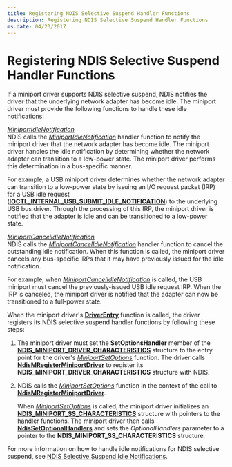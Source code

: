 ```yaml
---
title: Registering NDIS Selective Suspend Handler Functions
description: Registering NDIS Selective Suspend Handler Functions
ms.date: 04/20/2017
---
```


# Registering NDIS Selective Suspend Handler Functions


If a miniport driver supports NDIS selective suspend, NDIS notifies the driver that the underlying network adapter has become idle. The miniport driver must provide the following functions to handle these idle notifications:

<a href="" id="miniportidlenotification"></a>[*MiniportIdleNotification*](/windows-hardware/drivers/ddi/ndis/nc-ndis-miniport_idle_notification)  
NDIS calls the [*MiniportIdleNotification*](/windows-hardware/drivers/ddi/ndis/nc-ndis-miniport_idle_notification) handler function to notify the miniport driver that the network adapter has become idle. The miniport driver handles the idle notification by determining whether the network adapter can transition to a low-power state. The miniport driver performs this determination in a bus-specific manner.

For example, a USB miniport driver determines whether the network adapter can transition to a low-power state by issuing an I/O request packet (IRP) for a USB idle request ([**IOCTL\_INTERNAL\_USB\_SUBMIT\_IDLE\_NOTIFICATION**](/windows-hardware/drivers/ddi/usbioctl/ni-usbioctl-ioctl_internal_usb_submit_idle_notification)) to the underlying USB bus driver. Through the processing of this IRP, the miniport driver is notified that the adapter is idle and can be transitioned to a low-power state.

<a href="" id="miniportcancelidlenotification"></a>[*MiniportCancelIdleNotification*](/windows-hardware/drivers/ddi/ndis/nc-ndis-miniport_cancel_idle_notification)  
NDIS calls the [*MiniportCancelIdleNotification*](/windows-hardware/drivers/ddi/ndis/nc-ndis-miniport_cancel_idle_notification) handler function to cancel the outstanding idle notification. When this function is called, the miniport driver cancels any bus-specific IRPs that it may have previously issued for the idle notification.

For example, when [*MiniportCancelIdleNotification*](/windows-hardware/drivers/ddi/ndis/nc-ndis-miniport_cancel_idle_notification) is called, the USB miniport must cancel the previously-issued USB idle request IRP. When the IRP is canceled, the miniport driver is notified that the adapter can now be transitioned to a full-power state.

When the miniport driver's [**DriverEntry**](./initializing-a-miniport-driver.md) function is called, the driver registers its NDIS selective suspend handler functions by following these steps:

1.  The miniport driver must set the **SetOptionsHandler** member of the [**NDIS\_MINIPORT\_DRIVER\_CHARACTERISTICS**](/windows-hardware/drivers/ddi/ndis/ns-ndis-_ndis_miniport_driver_characteristics) structure to the entry point for the driver's [*MiniportSetOptions*](/windows-hardware/drivers/ddi/ndis/nc-ndis-set_options) function. The driver calls [**NdisMRegisterMiniportDriver**](/windows-hardware/drivers/ddi/ndis/nf-ndis-ndismregisterminiportdriver) to register its **NDIS\_MINIPORT\_DRIVER\_CHARACTERISTICS** structure with NDIS.

2.  NDIS calls the [*MiniportSetOptions*](/windows-hardware/drivers/ddi/ndis/nc-ndis-set_options) function in the context of the call to [**NdisMRegisterMiniportDriver**](/windows-hardware/drivers/ddi/ndis/nf-ndis-ndismregisterminiportdriver).

    When [*MiniportSetOptions*](/windows-hardware/drivers/ddi/ndis/nc-ndis-set_options) is called, the miniport driver initializes an [**NDIS\_MINIPORT\_SS\_CHARACTERISTICS**](/windows-hardware/drivers/ddi/ndis/ns-ndis-_ndis_miniport_ss_characteristics) structure with pointers to the handler functions. The miniport driver then calls [**NdisSetOptionalHandlers**](/windows-hardware/drivers/ddi/ndis/nf-ndis-ndissetoptionalhandlers) and sets the *OptionalHandlers* parameter to a pointer to the **NDIS\_MINIPORT\_SS\_CHARACTERISTICS** structure.

For more information on how to handle idle notifications for NDIS selective suspend, see [NDIS Selective Suspend Idle Notifications](ndis-selective-suspend-idle-notifications.md).

 

